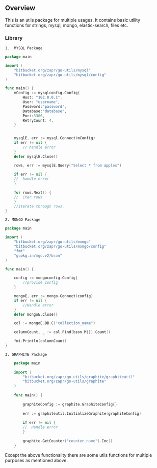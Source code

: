## Overview

This is an utils package for multiple usages. 
It contains basic utility functions for strings, mysql, mongo, elastic-search, files etc.


### Library

    1.  MYSQL Package
```go
package main

import (
	"bitbucket.org/zapr/go-utils/mysql"
	"bitbucket.org/zapr/go-utils/mysql/config"
)

func main() {
	mConfig := mysqlconfig.Config{
		Host: "102.0.0.1",
		User: "username",
		Password:"password",
		Database:"database",
		Port:3306,
		RetryCount: 4,
	}


	mysqlE, err := mysql.Connect(mConfig)
	if err != nil {
		// handle error
	}
	defer mysqlE.Close()

	rows, err := mysqlE.Query("Select * from apples")

	if err != nil {
	//	handle error
	}
    
	for rows.Next() {
	//	iter rows
	}
    //iterate through rows.
}
```

    2. MONGO Package
    

```go
package main

import (
	"bitbucket.org/zapr/go-utils/mongo"
	"bitbucket.org/zapr/go-utils/mongo/config"
	"fmt"
	"gopkg.in/mgo.v2/bson"
)

func main() {

	config := mongoconfig.Config{
	    //provide config
	}

	mongoE, err := mongo.Connect(config)
	if err != nil {
	    //Handle error
	}
	defer mongoE.Close()

	col := mongoE.DB.C("collection_name")

	columnCount, _ := col.Find(bson.M{}).Count()

	fmt.Println(columnCount)
}

```

    3. GRAPHITE Package
```go
    package main
    
    import (
    	"bitbucket.org/zapr/go-utils/graphite/graphiteutil"
    	"bitbucket.org/zapr/go-utils/graphite"
    )
    
    func main() {
    
    	graphiteConfig := graphite.GraphiteConfig{}
    
    	err := graphiteutil.InitializeGraphite(graphiteConfig)
    
    	if err != nil {
    	//	Handle error
    	}
    
    	graphite.GetCounter("counter_name").Inc()
    }

```

Except the above functionality there are some utils functions for multiple purposes as mentioned above.